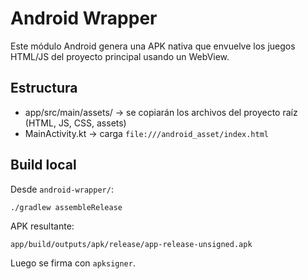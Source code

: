 # Android Wrapper

Este módulo Android genera una APK nativa que envuelve los juegos HTML/JS del proyecto principal usando un WebView.

## Estructura
- app/src/main/assets/ -> se copiarán los archivos del proyecto raíz (HTML, JS, CSS, assets)
- MainActivity.kt -> carga `file:///android_asset/index.html`

## Build local
Desde `android-wrapper/`:
```
./gradlew assembleRelease
```
APK resultante:
```
app/build/outputs/apk/release/app-release-unsigned.apk
```
Luego se firma con `apksigner`.
